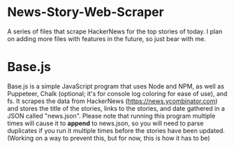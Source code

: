 # News-Story-Web-Scraper
A series of files that scrape HackerNews for the top stories of today.
I plan on adding more files with features in the future, so just bear with me.

# Base.js
Base.js is a simple JavaScript program that uses Node and NPM, as well as Puppeteer, Chalk (optional; it's for console log coloring for ease of use), and fs. It scrapes the data from HackerNews (https://news.ycombinator.com) and stores the title of the stories, links to the stories, and date gathered in a JSON called "news.json". Please note that running this program multiple times will cause it to **append** to news.json, so you will need to parse duplicates if you run it multiple times before the stories have been updated. (Working on a way to prevent this, but for now, this is how it has to be)
